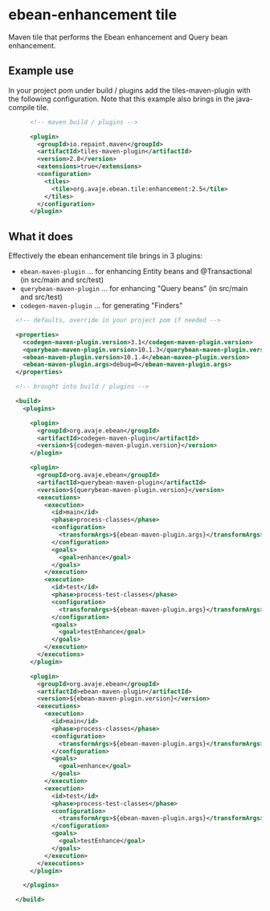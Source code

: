 # ebean-enhancement tile

Maven tile that performs the Ebean enhancement and Query bean enhancement.

## Example use

In your project pom under build / plugins add the tiles-maven-plugin with the following configuration. Note that this example also brings in the java-compile tile.

```xml
      <!-- maven build / plugins -->

      <plugin>
        <groupId>io.repaint.maven</groupId>
        <artifactId>tiles-maven-plugin</artifactId>
        <version>2.8</version>
        <extensions>true</extensions>
        <configuration>
          <tiles>
            <tile>org.avaje.ebean.tile:enhancement:2.5</tile>
          </tiles>
        </configuration>
      </plugin>

```



## What it does

Effectively the ebean enhancement tile brings in 3 plugins:
- `ebean-maven-plugin` ... for enhancing Entity beans and @Transactional (in src/main and src/test)
- `querybean-maven-plugin` ... for enhancing "Query beans" (in src/main and src/test)
- `codegen-maven-plugin` ... for generating "Finders"

```xml
  <!-- defaults, override in your project pom if needed -->

  <properties>
    <codegen-maven-plugin.version>3.1</codegen-maven-plugin.version>
    <querybean-maven-plugin.version>10.1.3</querybean-maven-plugin.version>
    <ebean-maven-plugin.version>10.1.4</ebean-maven-plugin.version>
    <ebean-maven-plugin.args>debug=0</ebean-maven-plugin.args>
  </properties>

  <!-- brought into build / plugins -->

  <build>
    <plugins>

      <plugin>
        <groupId>org.avaje.ebean</groupId>
        <artifactId>codegen-maven-plugin</artifactId>
        <version>${codegen-maven-plugin.version}</version>
      </plugin>

      <plugin>
        <groupId>org.avaje.ebean</groupId>
        <artifactId>querybean-maven-plugin</artifactId>
        <version>${querybean-maven-plugin.version}</version>
        <executions>
          <execution>
            <id>main</id>
            <phase>process-classes</phase>
            <configuration>
              <transformArgs>${ebean-maven-plugin.args}</transformArgs>
            </configuration>
            <goals>
              <goal>enhance</goal>
            </goals>
          </execution>
          <execution>
            <id>test</id>
            <phase>process-test-classes</phase>
            <configuration>
              <transformArgs>${ebean-maven-plugin.args}</transformArgs>
            </configuration>
            <goals>
              <goal>testEnhance</goal>
            </goals>
          </execution>
        </executions>
      </plugin>

      <plugin>
        <groupId>org.avaje.ebean</groupId>
        <artifactId>ebean-maven-plugin</artifactId>
        <version>${ebean-maven-plugin.version}</version>
        <executions>
          <execution>
            <id>main</id>
            <phase>process-classes</phase>
            <configuration>
              <transformArgs>${ebean-maven-plugin.args}</transformArgs>
            </configuration>
            <goals>
              <goal>enhance</goal>
            </goals>
          </execution>
          <execution>
            <id>test</id>
            <phase>process-test-classes</phase>
            <configuration>
              <transformArgs>${ebean-maven-plugin.args}</transformArgs>
            </configuration>
            <goals>
              <goal>testEnhance</goal>
            </goals>
          </execution>
        </executions>
      </plugin>

    </plugins>

  </build>

```
